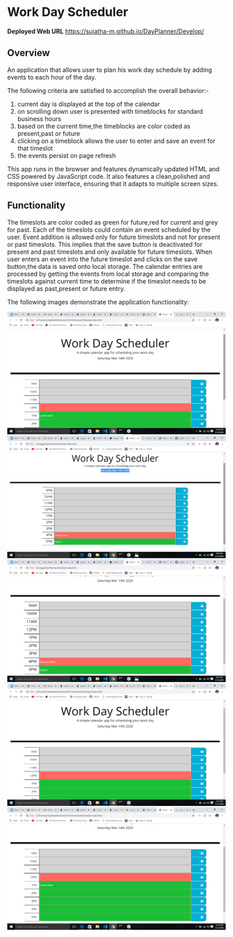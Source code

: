 # Work Day Scheduler

**Deployed Web URL**
https://sujatha-m.github.io/DayPlanner/Develop/

## Overview 
An application that allows user to plan his work day schedule by adding events to 
each hour of the day.

The following criteria are satisfied to accomplish the overall behavior:-

1. current day is displayed at the top of the calendar
2. on scrolling down user is presented with timeblocks for standard business hours
3. based on the current time,the timeblocks are color coded as present,past or future
4. clicking on a timeblock allows the user to enter and save an event for that timeslot
5. the events persist on page refresh

This app runs in the browser and features dynamically updated HTML and CSS powered by JavaScript
code. It also features a clean,polished 
and responsive user interface, ensuring that it adapts to multiple screen sizes.

## Functionality
The timeslots are color coded as green for future,red for current and grey for past.
Each of the timeslots could contain an event scheduled by the user.
Event addition is allowed only for future timeslots and not for present or past timeslots.
This implies that the save button is deactivated for present and past timeslots and only available for
future timeslots.
When user enters an event into the future timeslot and clicks on the save button,the data is saved onto
local storage.
The calendar entries are processed by getting the events from local storage and comparing the timeslots 
against current time to determine if the timeslot needs to be displayed as past,present or future entry.

The following images demonstrate the application functionality:

![DayPlanner with currentDay](./Assets/1.DayPlannerWithCurrentDay.png)
![Complete Day Planner](./Assets/2.CompleteDayPlanner.png)
![Current Time](./Assets/3.CurrentTimeandFutureTime.png)
![Day Planner](./Assets/4.DayPlanner.png)
![Showing the times based on colors](./Assets/5.PastinGreyandPresentinRed,GreeninFfuture.png)
